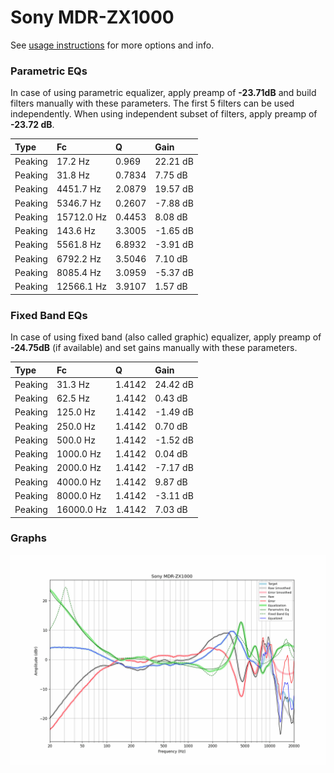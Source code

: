 # Sony MDR-ZX1000
See [usage instructions](https://github.com/jaakkopasanen/AutoEq#usage) for more options and info.

### Parametric EQs
In case of using parametric equalizer, apply preamp of **-23.71dB** and build filters manually
with these parameters. The first 5 filters can be used independently.
When using independent subset of filters, apply preamp of **-23.72 dB**.

| Type    | Fc         |      Q | Gain     |
|:--------|:-----------|:-------|:---------|
| Peaking | 17.2 Hz    | 0.969  | 22.21 dB |
| Peaking | 31.8 Hz    | 0.7834 | 7.75 dB  |
| Peaking | 4451.7 Hz  | 2.0879 | 19.57 dB |
| Peaking | 5346.7 Hz  | 0.2607 | -7.88 dB |
| Peaking | 15712.0 Hz | 0.4453 | 8.08 dB  |
| Peaking | 143.6 Hz   | 3.3005 | -1.65 dB |
| Peaking | 5561.8 Hz  | 6.8932 | -3.91 dB |
| Peaking | 6792.2 Hz  | 3.5046 | 7.10 dB  |
| Peaking | 8085.4 Hz  | 3.0959 | -5.37 dB |
| Peaking | 12566.1 Hz | 3.9107 | 1.57 dB  |

### Fixed Band EQs
In case of using fixed band (also called graphic) equalizer, apply preamp of **-24.75dB**
(if available) and set gains manually with these parameters.

| Type    | Fc         |      Q | Gain     |
|:--------|:-----------|:-------|:---------|
| Peaking | 31.3 Hz    | 1.4142 | 24.42 dB |
| Peaking | 62.5 Hz    | 1.4142 | 0.43 dB  |
| Peaking | 125.0 Hz   | 1.4142 | -1.49 dB |
| Peaking | 250.0 Hz   | 1.4142 | 0.70 dB  |
| Peaking | 500.0 Hz   | 1.4142 | -1.52 dB |
| Peaking | 1000.0 Hz  | 1.4142 | 0.04 dB  |
| Peaking | 2000.0 Hz  | 1.4142 | -7.17 dB |
| Peaking | 4000.0 Hz  | 1.4142 | 9.87 dB  |
| Peaking | 8000.0 Hz  | 1.4142 | -3.11 dB |
| Peaking | 16000.0 Hz | 1.4142 | 7.03 dB  |

### Graphs
![](./Sony%20MDR-ZX1000.png)